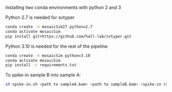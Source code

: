 Installing two conda environments with python 2 and 3

Python 2.7 is needed for svtyper
```bash
conda create -n mosaicSim27 python=2.7
conda activate mosaicSim
pip install git+https://github.com/hall-lab/svtyper.git
```
Python 3.10 is needed for the rest of the pipeline
```bash
conda create -n mosaicSim python=3.10
conda activate mosaicSim
pip install -r requirements.txt
```

To spike-in sample B into sample A:
```bash
sh spike-in.sh <path to sampleA.bam> <path to sampleB.bam> <spike-in ratio> <path to samtools binary> <path to mosdepth binary> <output dirpath> <path to script calculate_ratio.py>
```
